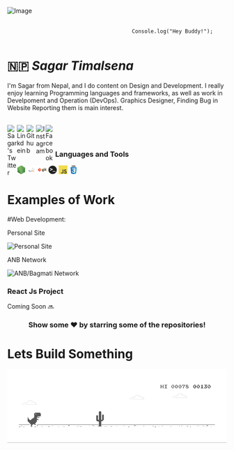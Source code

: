 
![Image](https://th.bing.com/th/id/OIP.6nMDPk6lvz_mBpl-M3ktXwHaEK?pid=ImgDet&rs=1) 


```

                                        Console.log("Hey Buddy!"); 


```

# 🇳🇵 <strong> <i> Sagar Timalsena </i> </strong>

I'm Sagar from Nepal, and I do content on Design and Development. I really enjoy learning Programming languages and frameworks, as well as work in Develpoment and Operation (DevOps). Graphics Designer, Finding Bug in Website Reporting them is main interest.  

<br>
<a href="https://twitter.com/@sagarr679">
  <img align="left" alt="Sagar's Twitter" width="22px" src="https://cdn.jsdelivr.net/npm/simple-icons@v3/icons/twitter.svg" />
</a>
<a href="https://www.linkedin.com/in/saagarr/">
  <img align="left" alt="Linkdein" width="22px" src="https://cdn.jsdelivr.net/npm/simple-icons@v3/icons/linkedin.svg" />
</a>
<a href="https://github.com/Sagar1555">
  <img align="left" alt="Github" width="22px" src="https://cdn.jsdelivr.net/npm/simple-icons@v3/icons/github.svg" />
</a>
<a href="https://www.instagram.com/______.sagar.____/">
  <img align="left" alt="Instagram" width="22px" src="https://cdn.jsdelivr.net/npm/simple-icons@v3/icons/instagram.svg" />
</a>
<a href="https://www.facebook.com/saagarjr7/">
  <img align="left" alt="Facebook" width="22px" src="https://cdn.jsdelivr.net/npm/simple-icons@v3/icons/facebook.svg" />
</a>

<br/>
<br/>


### Languages and Tools


<code><img height="20" src="https://raw.githubusercontent.com/github/explore/80688e429a7d4ef2fca1e82350fe8e3517d3494d/topics/nodejs/nodejs.png"></code>
<code><img height="20" src="https://raw.githubusercontent.com/github/explore/80688e429a7d4ef2fca1e82350fe8e3517d3494d/topics/mysql/mysql.png"></code>
<code><img height="20" src="https://raw.githubusercontent.com/github/explore/80688e429a7d4ef2fca1e82350fe8e3517d3494d/topics/git/git.png"></code>
<code><img height="20" src="https://raw.githubusercontent.com/github/explore/80688e429a7d4ef2fca1e82350fe8e3517d3494d/topics/terminal/terminal.png"></code>
<code><img height="20" src="https://raw.githubusercontent.com/github/explore/80688e429a7d4ef2fca1e82350fe8e3517d3494d/topics/javascript/javascript.png"></code>
<code><img height="20" src="https://raw.githubusercontent.com/github/explore/80688e429a7d4ef2fca1e82350fe8e3517d3494d/topics/css/css.png"></code>

# Examples of Work 

#Web Development:

Personal Site

![Personal Site](https://github.com/Sagar1555/Sagar1555/blob/main/personal%20Website.PNG)

ANB Network

![ANB/Bagmati Network](https://github.com/Sagar1555/Sagar1555/blob/main/ANB.png)

### React Js Project 


Coming Soon 🔜 



<div align="center">

### Show some ❤️ by starring some of the repositories!

</div>

# Lets Build Something 

![Dino](https://raw.githubusercontent.com/wangningkai/wangningkai/master/assets/dino.gif)


